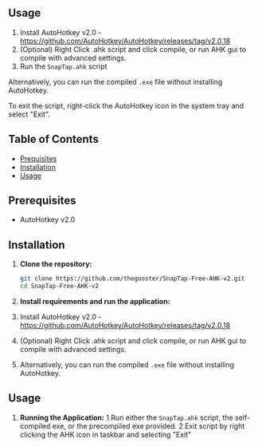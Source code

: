 

## Usage

1. Install AutoHotkey v2.0 - https://github.com/AutoHotkey/AutoHotkey/releases/tag/v2.0.18
2. (Optional) Right Click .ahk script and click compile, or run AHK gui to compile with advanced settings.
3. Run the `SnapTap.ahk` script

Alternatively, you can run the compiled `.exe` file without installing AutoHotkey.

To exit the script, right-click the AutoHotkey icon in the system tray and select "Exit".
## Table of Contents
- [Prequisites](#Prequisites)
- [Installation](#installation)
- [Usage](#Usage)

## Prerequisites

- AutoHotkey v2.0
## Installation

1. **Clone the repository:**
    ```sh
    git clone https://github.com/thegooster/SnapTap-Free-AHK-v2.git
    cd SnapTap-Free-AHK-v2
    ```

2. **Install requirements and run the application:**
1. Install AutoHotkey v2.0 - https://github.com/AutoHotkey/AutoHotkey/releases/tag/v2.0.18
2. (Optional) Right Click .ahk script and click compile, or run AHK gui to compile with advanced settings.
3. Alternatively, you can run the compiled `.exe` file without installing AutoHotkey.


## Usage

1. **Running the Application:**
1.Run either the `SnapTap.ahk` script, the self-compiled exe, or the precompiled exe provided.
2.Exit script by right clicking the AHK icon in taskbar and selecting "Exit"

